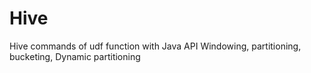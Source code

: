 # Hive
Hive commands of udf function with Java API
Windowing, partitioning, bucketing, 
Dynamic partitioning

